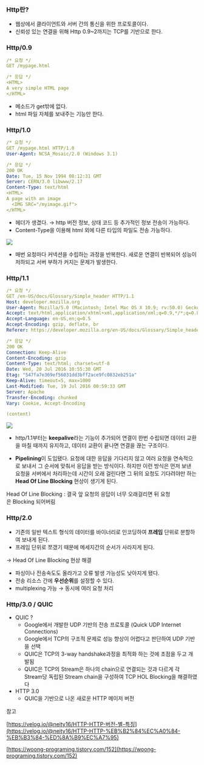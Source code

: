 ### Http란?

- 웹상에서 클라이언트와 서버 간의 통신을 위한 프로토콜이다.
- 신뢰성 있는 연결을 위해 Http 0.9~2까지는 TCP를 기반으로 한다.

### Http/0.9

```yaml
/* 요청 */
GET /mypage.html

/* 응답 */
<HTML>
A very simple HTML page
</HTML>
```

- 메소드가 get밖에 없다.
- html 파일 자체를 보내주는 기능만 한다.

### Http/1.0

```yaml
/* 요청 */
GET /mypage.html HTTP/1.0
User-Agent: NCSA_Mosaic/2.0 (Windows 3.1)

/* 응답 */
200 OK
Date: Tue, 15 Nov 1994 08:12:31 GMT
Server: CERN/3.0 libwww/2.17
Content-Type: text/html
<HTML>
A page with an image
  <IMG SRC="/myimage.gif">
</HTML>
```

- 헤더가 생겼다. → http 버전 정보, 상태 코드 등 추가적인 정보 전송이 가능하다.
- Content-Type을 이용해 html 외에 다른 타입의 파일도 전송 가능하다.

![](https://velog.velcdn.com/images/bjo6300/post/13d4e8ab-49c8-48cb-b47d-be27c8ae604f/image.png)

- 매번 요청마다 커넥션을 수립하는 과정을 반복한다. 새로운 연결이 반복되어 성능이 저하되고 서버 부하가 커지는 문제가 발생한다.
    

### Http/1.1

```yaml
/* 요청 */
GET /en-US/docs/Glossary/Simple_header HTTP/1.1
Host: developer.mozilla.org
User-Agent: Mozilla/5.0 (Macintosh; Intel Mac OS X 10.9; rv:50.0) Gecko/20100101 Firefox/50.0
Accept: text/html,application/xhtml+xml,application/xml;q=0.9,*/*;q=0.8
Accept-Language: en-US,en;q=0.5
Accept-Encoding: gzip, deflate, br
Referer: https://developer.mozilla.org/en-US/docs/Glossary/Simple_header

/* 응답 */
200 OK
Connection: Keep-Alive
Content-Encoding: gzip
Content-Type: text/html; charset=utf-8
Date: Wed, 20 Jul 2016 10:55:30 GMT
Etag: "547fa7e369ef56031dd3bff2ace9fc0832eb251a"
Keep-Alive: timeout=5, max=1000
Last-Modified: Tue, 19 Jul 2016 00:59:33 GMT
Server: Apache
Transfer-Encoding: chunked
Vary: Cookie, Accept-Encoding

(content)
```
![](https://velog.velcdn.com/images/bjo6300/post/3fc5dd6e-7d95-4108-91c7-d61fb37b129b/image.png)

- http/1.1부터는 **keepalive**라는 기능이 추가되어 연결이 한번 수립되면 데이터 교환을 마칠 때까지 유지하고, 데이터 교환이 끝나면 연결을 끊는 구조이다.


- **Pipelining**이 도입됐다. 요청에 대한 응답을 기다리지 않고 여러 요청을 연속적으로 보내서 그 순서에 맞춰서 응답을 받는 방식이다. 하지만 이런 방식은 먼저 보낸 요청을 서버에서 처리하는데 시간이 오래 걸린다면 그 뒤의 요청도 기다려야만 하는 **Head Of Line Blocking** 현상이 생기게 된다.

Head Of Line Blocking : 결국 앞 요청의 응답이 너무 오래걸리면 뒤 요청은 Blocking 되어버림

### Http/2.0

- 기존의 일반 텍스트 형식의 데이터를 바이너리로 인코딩하여 **프레임** 단위로 분할하여 보내게 된다.
- 프레임 단위로 쪼갰기 때문에 메세지간의 순서가 사라지게 된다.

→ Head Of Line Blocking 현상 해결

- 파싱이나 전송속도도 올라가고 오류 발생 가능성도 낮아지게 됐다.
- 전송 리소스 간에 **우선순위**를 설정할 수 있다.
- multiplexing 가능 → 동시에 여러 요청 처리

### Http/3.0 / QUIC

- QUIC ?
    - Google에서 개발한 UDP 기반의 전송 프로토콜 (Quick UDP Internet Connections)
    - Google에서 TCP의 구조적 문제로 성능 향상이 어렵다고 판단하여 UDP 기반을 선택
    - QUIC은 TCP의 3-way handshake과정을 최적화 하는 것에 초점을 두고 개발됨
    - QUIC은 TCP의 Stream은 하나의 chain으로 연결되는 것과 다르게 각 Stream당 독립된 Stream chain을 구성하여 TCP HOL Blocking을 해결하였다
- HTTP 3.0
    - QUIC을 기반으로 나온 새로운 HTTP 메이저 버전

참고

[https://velog.io/@neity16/HTTP-HTTP-버전-별-특징](https://velog.io/@neity16/HTTP-HTTP-%EB%B2%84%EC%A0%84-%EB%B3%84-%ED%8A%B9%EC%A7%95)

[https://woong-programing.tistory.com/152](https://woong-programing.tistory.com/152)
